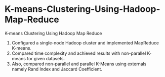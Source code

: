 # K-means-Clustering-Using-Hadoop-Map-Reduce
K-means Clustering Using Hadoop Map Reduce

1. Configured a single-node Hadoop cluster and implemented MapReduce K-means. 
2. Compared time complexity and achieved results with non-parallel K-means for given datasets. 
3. Also, compared non-parallel and parallel K-Means using externals namely Rand Index and Jaccard Coefficient.